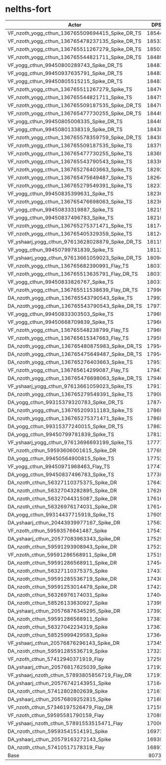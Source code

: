 # nelths-fort
| Actor | DPS | Increase |
|---|:---:|:---:|
|VF_nzoth_yogg_cthun_136765509694415_Spike_DR_TS|185442|129.69%|
|VF_nzoth_yogg_cthun_136765478237135_Spike_DR_TS|185336|129.56%|
|VF_nzoth_yogg_cthun_136765511267279_Spike_DR_TS|185038|129.19%|
|VF_nzoth_yogg_cthun_136765544821711_Spike_DR_TS|184898|129.02%|
|VF_yogg_cthun_99450800289743_Spike_DR_TS|184871|128.98%|
|VF_yogg_cthun_99450937635791_Spike_DR_TS|184835|128.94%|
|VF_yogg_cthun_99450805515215_Spike_DR_TS|184834|128.94%|
|VF_nzoth_yogg_cthun_136765511267279_Spike_TS|184765|128.85%|
|VF_nzoth_yogg_cthun_136765544821711_Spike_TS|184756|128.84%|
|VF_nzoth_yogg_cthun_136765509187535_Spike_DR_TS|184702|128.78%|
|VF_nzoth_yogg_cthun_136765477730255_Spike_DR_TS|184494|128.52%|
|VF_yogg_cthun_99450805008335_Spike_DR_TS|184403|128.41%|
|VF_yogg_cthun_99450801338319_Spike_DR_TS|184384|128.38%|
|VF_nzoth_yogg_cthun_136765578359759_Spike_DR_TS|184381|128.38%|
|VF_nzoth_yogg_cthun_136765509187535_Spike_TS|183794|127.65%|
|VF_nzoth_yogg_cthun_136765477730255_Spike_TS|183686|127.52%|
|VF_nzoth_yogg_cthun_136765543790543_Spike_TS|183362|127.12%|
|VF_nzoth_yogg_cthun_136765276403663_Spike_TS|182922|126.57%|
|VF_nzoth_yogg_cthun_136765475649487_Spike_TS|182641|126.22%|
|VF_nzoth_yogg_cthun_136765279549391_Spike_TS|182371|125.89%|
|VF_yogg_cthun_99450835399631_Spike_TS|182366|125.88%|
|VF_nzoth_yogg_cthun_136765476698063_Spike_TS|182362|125.88%|
|VF_yogg_cthun_99450833319887_Spike_TS|182152|125.62%|
|VF_yogg_cthun_99450837496783_Spike_TS|182105|125.56%|
|VF_nzoth_yogg_cthun_136765275371471_Spike_TS|181746|125.11%|
|VF_nzoth_yogg_cthun_136765405329359_Spike_TS|181249|124.50%|
|VF_yshaarj_yogg_cthun_97613628028879_Spike_DR_TS|181154|124.38%|
|VF_yogg_cthun_99450799781839_Spike_TS|181134|124.36%|
|VF_yshaarj_yogg_cthun_97613661059023_Spike_DR_TS|180947|124.12%|
|VF_nzoth_yogg_cthun_136765682390991_Flay_TS|180378|123.42%|
|VF_nzoth_yogg_cthun_136765513635791_Flay_DR_TS|180319|123.35%|
|VF_yogg_cthun_99450833826767_Spike_TS|180319|123.35%|
|VF_nzoth_yogg_cthun_136765511538639_Flay_DR_TS|179961|122.90%|
|DA_nzoth_yogg_cthun_136765543790543_Spike_TS|179938|122.87%|
|DA_nzoth_yogg_cthun_136765543790543_Spike_DR_TS|179774|122.67%|
|VF_yogg_cthun_99450833303503_Spike_TS|179693|122.57%|
|VF_yogg_cthun_99450668709839_Spike_TS|179665|122.54%|
|VF_nzoth_yogg_cthun_136765548238799_Flay_TS|179607|122.46%|
|VF_nzoth_yogg_cthun_136765615347663_Flay_TS|179591|122.45%|
|DA_nzoth_yogg_cthun_136765480875983_Spike_DR_TS|179546|122.39%|
|DA_nzoth_yogg_cthun_136765475649487_Spike_DR_TS|179544|122.39%|
|DA_nzoth_yogg_cthun_136765276403663_Spike_TS|179514|122.35%|
|VF_nzoth_yogg_cthun_136765614299087_Flay_TS|179471|122.30%|
|DA_nzoth_yogg_cthun_136765476698063_Spike_DR_TS|179467|122.29%|
|VF_yshaarj_yogg_cthun_97613661059023_Spike_TS|179178|121.93%|
|DA_nzoth_yogg_cthun_136765279549391_Spike_TS|179080|121.81%|
|DA_yogg_cthun_99315379320783_Spike_DR_TS|178744|121.40%|
|DA_nzoth_yogg_cthun_136765209311183_Spike_TS|178687|121.33%|
|DA_nzoth_yogg_cthun_136765275371471_Spike_TS|178687|121.33%|
|DA_yogg_cthun_99315377240015_Spike_DR_TS|178638|121.26%|
|DA_yogg_cthun_99450799781839_Spike_TS|178132|120.64%|
|VF_yshaarj_yogg_cthun_97613696693199_Spike_TS|177776|120.20%|
|VF_nzoth_cthun_59593606001615_Spike_DR|177695|120.10%|
|DA_yogg_cthun_99450564900815_Spike_TS|177525|119.89%|
|VF_yogg_cthun_99450971968463_Flay_TS|177474|119.82%|
|DA_yogg_cthun_99450837496783_Spike_TS|177384|119.71%|
|DA_nzoth_cthun_56327110375375_Spike_DR|176436|118.54%|
|DA_nzoth_cthun_56327043282895_Spike_DR|176262|118.32%|
|DA_nzoth_cthun_56327044315087_Spike_DR|176167|118.20%|
|DA_nzoth_cthun_56326976174031_Spike_DR|176143|118.17%|
|DA_yogg_cthun_99314437715919_Spike_TS|176059|118.07%|
|DA_yshaarj_cthun_20443939977167_Spike_DR|175634|117.54%|
|VF_nzoth_cthun_59593576641487_Spike|175414|117.27%|
|DA_yshaarj_cthun_20577083963343_Spike_DR|175294|117.12%|
|DA_nzoth_cthun_59591293908943_Spike_DR|175222|117.03%|
|VF_nzoth_cthun_59591286568911_Spike_DR|175198|117.00%|
|DA_nzoth_cthun_59591286568911_Spike_DR|174548|116.20%|
|DA_nzoth_cthun_56327110375375_Spike|174374|115.98%|
|DA_nzoth_cthun_59591285536719_Spike_DR|174307|115.90%|
|DA_nzoth_cthun_59591253014479_Spike_DR|174221|115.79%|
|DA_nzoth_cthun_56326976174031_Spike|174044|115.57%|
|DA_nzoth_cthun_58526133630927_Spike|173993|115.51%|
|DA_yshaarj_cthun_20576876345295_Spike_DR|173921|115.42%|
|DA_nzoth_cthun_59591286568911_Spike|173816|115.29%|
|DA_nzoth_cthun_56327042234319_Spike|173675|115.12%|
|DA_nzoth_cthun_58525999429583_Spike|173640|115.07%|
|VF_yshaarj_cthun_20576876296143_Spike_DR|173457|114.85%|
|DA_nzoth_cthun_59591285536719_Spike|173230|114.57%|
|VF_nzoth_cthun_57412940371919_Flay|172509|113.67%|
|DA_yshaarj_cthun_20576817625039_Spike|171929|112.95%|
|VF_yshaarj_nzoth_cthun_57893805856719_Flay_DR|171912|112.93%|
|DA_yshaarj_cthun_20576742143951_Spike|171646|112.60%|
|DA_nzoth_cthun_57412802802639_Spike|171614|112.56%|
|DA_yshaarj_cthun_20576809252815_Spike|171604|112.55%|
|VF_nzoth_cthun_57346197526479_Flay_DR|171592|112.54%|
|VF_nzoth_cthun_59595581790159_Flay|170890|111.67%|
|VF_yshaarj_nzoth_cthun_57891553515471_Flay|170062|110.64%|
|DA_nzoth_cthun_59593541514191_Spike|169737|110.24%|
|DA_yshaarj_cthun_20579163272143_Spike|169393|109.81%|
|DA_nzoth_cthun_57410517178319_Flay|168977|109.30%|
|Base|80735|0.00%|
